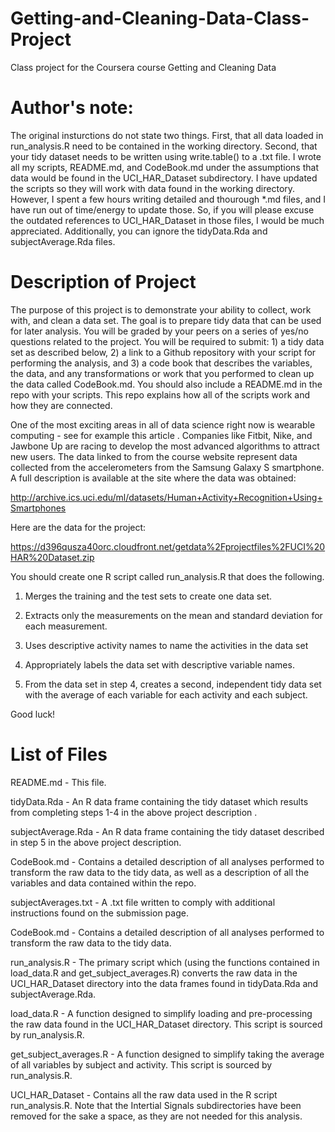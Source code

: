 # Getting-and-Cleaning-Data-Class-Project
Class project for the Coursera course Getting and Cleaning Data

# Author's note:

The original insturctions do not state two things. First, that all data loaded in run_analysis.R need to be contained in the working directory. Second, that your tidy dataset needs to be written using write.table() to a .txt file. I wrote all my scripts, README.md, and CodeBook.md under the assumptions that data would be found in the UCI_HAR_Dataset subdirectory. I have updated the scripts so they will work with data found in the working directory. However, I spent a few hours writing detailed and thourough *.md files, and I have run out of time/energy to update those. So, if you will please excuse the outdated references to UCI_HAR_Dataset in those files, I would be much appreciated. Additionally, you can ignore the tidyData.Rda and subjectAverage.Rda files.

# Description of Project

The purpose of this project is to demonstrate your ability to collect, work with, and clean a data set. The goal is to prepare tidy data that can be used for later analysis. You will be graded by your peers on a series of yes/no questions related to the project. You will be required to submit: 1) a tidy data set as described below, 2) a link to a Github repository with your script for performing the analysis, and 3) a code book that describes the variables, the data, and any transformations or work that you performed to clean up the data called CodeBook.md. You should also include a README.md in the repo with your scripts. This repo explains how all of the scripts work and how they are connected.

One of the most exciting areas in all of data science right now is wearable computing - see for example this article . Companies like Fitbit, Nike, and Jawbone Up are racing to develop the most advanced algorithms to attract new users. The data linked to from the course website represent data collected from the accelerometers from the Samsung Galaxy S smartphone. A full description is available at the site where the data was obtained:

http://archive.ics.uci.edu/ml/datasets/Human+Activity+Recognition+Using+Smartphones 

Here are the data for the project:

 https://d396qusza40orc.cloudfront.net/getdata%2Fprojectfiles%2FUCI%20HAR%20Dataset.zip  

You should create one R script called run_analysis.R that does the following. 

1. Merges the training and the test sets to create one data set.

2. Extracts only the measurements on the mean and standard deviation for each measurement. 

3. Uses descriptive activity names to name the activities in the data set

4. Appropriately labels the data set with descriptive variable names. 

5. From the data set in step 4, creates a second, independent tidy data set with the average of each variable for each activity and each subject.

Good luck!

# List of Files

README.md - This file.

tidyData.Rda - An R data frame containing the tidy dataset which results from completing steps 1-4 in the above project description .

subjectAverage.Rda - An R data frame containing the tidy dataset described in step 5 in the above project description.

CodeBook.md - Contains a detailed description of all analyses performed to transform the raw data to the tidy data, as well as a description of all the variables and data contained within the repo. 

subjectAverages.txt - A .txt file written to comply with additional instructions found on the submission page.

CodeBook.md - Contains a detailed description of all analyses performed to transform the raw data to the tidy data.

run_analysis.R - The primary script which (using the functions contained in load_data.R and get_subject_averages.R) converts the raw data in the UCI_HAR_Dataset directory into the data frames found in tidyData.Rda and subjectAverage.Rda.

load_data.R - A function designed to simplify loading and pre-processing the raw data found in the UCI_HAR_Dataset directory. This script is sourced by run_analysis.R.

get_subject_averages.R - A function designed to simplify taking the average of all variables by subject and activity. This script is sourced by run_analysis.R.

UCI_HAR_Dataset - Contains all the raw data used in the R script run_analysis.R. Note that the Intertial Signals subdirectories have been removed for the sake a space, as they are not needed for this analysis.
